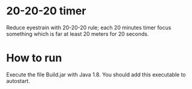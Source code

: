 # 20-20-20 timer

Reduce eyestrain with 20-20-20 rule; each 20 minutes timer focus something which is far at least 20 meters for 20 seconds.

# How to run

Execute the file Build.jar with Java 1.8. You should add this executable to autostart.
